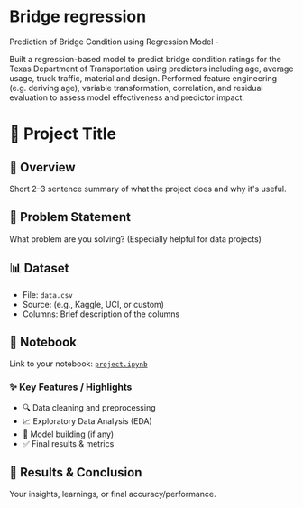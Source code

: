 # Bridge regression

Prediction of Bridge Condition using Regression Model -


Built a regression-based model to predict bridge condition ratings for the Texas Department of Transportation using predictors including age, average usage, truck traffic, material and design. 
Performed feature engineering (e.g. deriving age), variable transformation, correlation, and residual evaluation to assess model effectiveness and predictor impact.

# 🚀 Project Title

## 📌 Overview
Short 2–3 sentence summary of what the project does and why it's useful.

## 🧠 Problem Statement
What problem are you solving? (Especially helpful for data projects)

## 📊 Dataset
- File: `data.csv`
- Source: (e.g., Kaggle, UCI, or custom)
- Columns: Brief description of the columns

## 📓 Notebook
Link to your notebook: [`project.ipynb`](project.ipynb)

### ✨ Key Features / Highlights
- 🔍 Data cleaning and preprocessing
- 📈 Exploratory Data Analysis (EDA)
- 🤖 Model building (if any)
- ✅ Final results & metrics

## 🎯 Results & Conclusion
Your insights, learnings, or final accuracy/performance.
